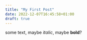 ```yaml
---
title: "My First Post"
date: 2022-12-07T16:45:58+01:00
draft: true
---
```


some text, maybe *italic*, maybe **bold**?